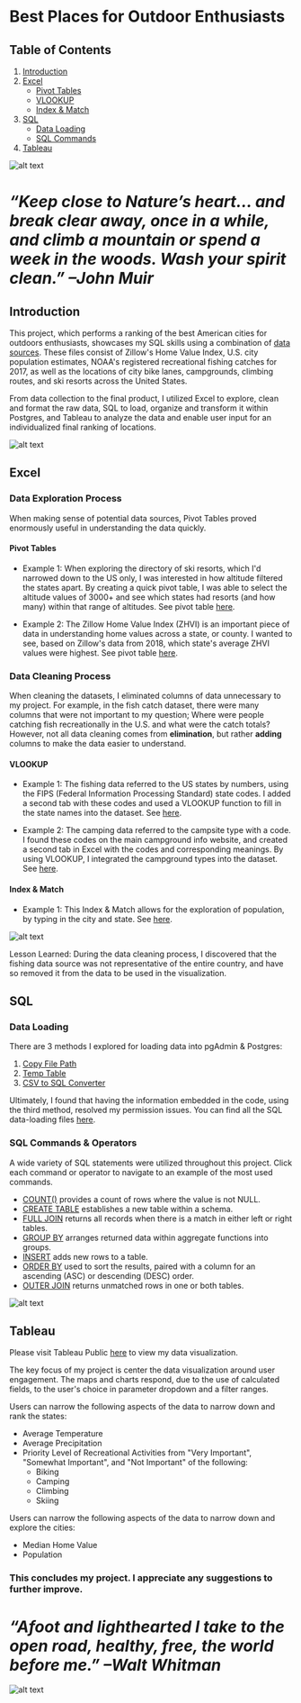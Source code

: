 # Best Places for Outdoor Enthusiasts
 
## Table of Contents
1. [Introduction](#introduction)
2. [Excel](#excel)
   + [Pivot Tables](#pivot-tables)
   + [VLOOKUP](#vlookup)
   + [Index & Match](#index-&-match)
3. [SQL](#SQL)
   + [Data Loading](#data-loading)
   + [SQL Commands](#SQL-commands)
4. [Tableau](#tableau)

![alt text](https://github.com/gracemshea/ga_da_finalproject/blob/master/imagefiles/outdoors1.jpeg)

# *“Keep close to Nature’s heart… and break clear away, once in a while, and climb a mountain or spend a week in the woods. Wash your spirit clean.” –John Muir*

## Introduction 
This project, which performs a ranking of the best American cities for outdoors enthusiasts, showcases my SQL skills using a combination of [data sources](https://github.com/gracemshea/ga_da_finalproject/blob/master/datasources.md). These files consist of Zillow's Home Value Index, U.S. city population estimates, NOAA's registered recreational fishing catches for 2017, as well as the locations of city bike lanes, campgrounds, climbing routes, and ski resorts across the United States.

From data collection to the final product, I utilized Excel to explore, clean and format the raw data, SQL to load, organize and transform it within Postgres, and Tableau to analyze the data and enable user input for an individualized final ranking of locations. 

 
![alt text](https://github.com/gracemshea/ga_da_finalproject/blob/master/imagefiles/outdoors2.jpeg)

## Excel

### Data Exploration Process
When making sense of potential data sources, Pivot Tables proved enormously useful in understanding the data quickly.

#### Pivot Tables

+ Example 1: When exploring the directory of ski resorts, which I'd narrowed down to the US only, I was interested in how altitude filtered the states apart. By creating a quick pivot table, I was able to select the altitude values of 3000+ and see which states had resorts (and how many) within that range of altitudes. See pivot table [here](https://github.com/gracemshea/ga_da_finalproject/blob/master/datafiles/Data%20Exploration%20Pivot%20Table%201.xls).

+ Example 2: The Zillow Home Value Index (ZHVI) is an important piece of data in understanding home values across a state, or county. I wanted to see, based on Zillow's data from 2018, which state's average ZHVI values were highest. See pivot table [here](https://github.com/gracemshea/ga_da_finalproject/blob/master/datafiles/Data%20Exploration%20Pivot%20Table%202.xls).

### Data Cleaning Process

When cleaning the datasets, I eliminated columns of data unnecessary to my project. For example, in the fish catch dataset, there were many columns that were not important to my question; Where were people catching fish recreationally in the U.S. and what were the catch totals? However, not all data cleaning comes from **elimination**, but rather **adding** columns to make the data easier to understand.

#### VLOOKUP

 + Example 1: The fishing data referred to the US states by numbers, using the FIPS (Federal Information Processing Standard) state codes. I added a second tab with these codes and used a VLOOKUP function to fill in the state names into the dataset. See [here](https://github.com/gracemshea/ga_da_finalproject/blob/master/datafiles/Data%20Cleaning%20VLOOKUP%201.xls).
 
 + Example 2: The camping data referred to the campsite type with a code. I found these codes on the main campground info website, and created a second tab in Excel with the codes and corresponding meanings. By using VLOOKUP, I integrated the campground types into the dataset. See [here](https://github.com/gracemshea/ga_da_finalproject/blob/master/datafiles/Data%20Cleaning%20VLOOKUP%202.xls).
 
 #### Index & Match

+ Example 1: This Index & Match allows for the exploration of population, by typing in the city and state. See [here](https://github.com/gracemshea/ga_da_finalproject/blob/master/datafiles/Data%20Cleaning%20Index%20%26%20Match.xlsx).
 
 ![alt text](https://github.com/gracemshea/ga_da_finalproject/blob/master/imagefiles/outdoors4.jpeg)
 
 Lesson Learned: During the data cleaning process, I discovered that the fishing data source was not representative of the entire country, and have so removed it from the data to be used in the visualization.

## SQL

### Data Loading

There are 3 methods I explored for loading data into pgAdmin & Postgres:

1. [Copy File Path](https://github.com/gracemshea/ga_da_finalproject/blob/master/sqlfiles/load/copypath.sql)
2. [Temp Table](https://github.com/gracemshea/ga_da_finalproject/blob/master/sqlfiles/load/temptable.sql)
3. [CSV to SQL Converter](https://github.com/gracemshea/ga_da_finalproject/blob/master/sqlfiles/load/converter.sql)

Ultimately, I found that having the information embedded in the code, using the third method, resolved my permission issues. You can find all the SQL data-loading files [here](https://github.com/gracemshea/ga_da_finalproject/tree/master/sqlfiles/load).

### SQL Commands & Operators

A wide variety of SQL statements were utilized throughout this project. Click each command or operator to navigate to an example of the most used commands.

* [COUNT()](https://github.com/gracemshea/ga_da_finalproject/blob/master/sqlfiles/commands/createjoin.sql) provides a count of rows where the value is not NULL.
* [CREATE TABLE](https://github.com/gracemshea/ga_da_finalproject/blob/master/sqlfiles/commands/createjoin.sql) establishes a new table within a schema.
* [FULL JOIN](https://github.com/gracemshea/ga_da_finalproject/blob/master/sqlfiles/commands/createjoin.sql) returns all records when there is a match in either left or right tables.
* [GROUP BY](https://github.com/gracemshea/ga_da_finalproject/blob/master/sqlfiles/commands/createjoin.sql) arranges returned data within aggregate functions into groups.
* [INSERT](https://github.com/gracemshea/ga_da_finalproject/blob/master/sqlfiles/commands/createjoin.sql) adds new rows to a table.
* [ORDER BY](https://github.com/gracemshea/ga_da_finalproject/blob/master/sqlfiles/commands/createjoin.sql) used to sort the results, paired with a column for an ascending (ASC) or descending (DESC) order.
* [OUTER JOIN](https://github.com/gracemshea/ga_da_finalproject/blob/master/sqlfiles/commands/createjoin.sql) returns unmatched rows in one or both tables.


 ![alt text](https://github.com/gracemshea/ga_da_finalproject/blob/master/imagefiles/outdoors6.jpg)

## Tableau

Please visit Tableau Public [here](https://public.tableau.com/profile/grace.shea#!/vizhome/OutdoorsMap/Dashboard1?publish=yes) to view my data visualization.

The key focus of my project is center the data visualization around user engagement. The maps and charts respond, due to the use of calculated fields, to the user's choice in parameter dropdown and a filter ranges. 

Users can narrow the following aspects of the data to narrow down and rank the states:

+ Average Temperature
+ Average Precipitation
+ Priority Level of Recreational Activities from "Very Important", "Somewhat Important", and "Not Important" of the following:
  + Biking
  + Camping
  + Climbing
  + Skiing
  
Users can narrow the following aspects of the data to narrow down and explore the cities:

+ Median Home Value
+ Population

### This concludes my project. I appreciate any suggestions to further improve. 

# *“Afoot and lighthearted I take to the open road, healthy, free, the world before me.” –Walt Whitman*

![alt text](https://github.com/gracemshea/ga_da_finalproject/blob/master/imagefiles/outdoors7.jpeg)
